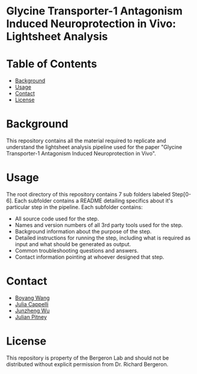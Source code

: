 # Glycine Transporter-1 Antagonism Induced Neuroprotection in Vivo: Lightsheet Analysis

# Table of Contents
* [Background](#background)
* [Usage](#usage)
* [Contact](#contact)
* [License](#license)

# Background
This repository contains all the material required to replicate and understand the lightsheet analysis pipeline used for the paper "Glycine Transporter-1 Antagonism Induced Neuroprotection in Vivo".

# Usage
The root directory of this repository contains 7 sub folders labeled Step[0-6]. Each subfolder contains a README detailing specifics about it's particular step in the pipeline. Each subfolder contains:

* All source code used for the step.
* Names and version numbers of all 3rd party tools used for the step.
* Background information about the purpose of the step.
* Detailed instructions for running the step, including what is required as input and what should be generated as output.
* Common troubleshooting questions and answers.
* Contact information pointing at whoever designed that step.

# Contact
* [Boyang Wang](jwang149@gmail.com)
* [Julia Cappelli](jcapp082@uottawa.ca)
* [Junzheng Wu](alchemistWu0521@gmail.com)
* [Julian Pitney](www.julianpitney.com)

# License
This repository is property of the Bergeron Lab and should not be distributed without explicit permission from Dr. Richard Bergeron.
